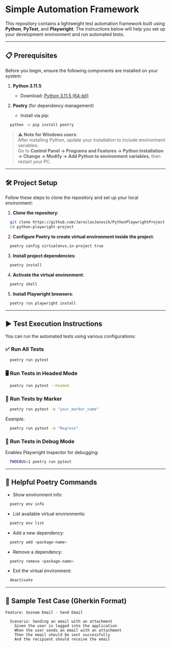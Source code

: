# Simple Automation Framework

This repository contains a lightweight test automation framework built using **Python**, **PyTest**, and **Playwright**. The instructions below will help you set up your development environment and run automated tests.

---

## 📋 Prerequisites

Before you begin, ensure the following components are installed on your system:

1. **Python 3.11.5**
   - Download: [Python 3.11.5 (64-bit)](https://www.python.org/downloads/release/python-3115/)

2. **Poetry** (for dependency management)
   - Install via pip:
```bash
  python -m pip install poetry
  ```

> ⚠️ **Note for Windows users**:  
After installing Python, update your installation to include environment variables:  
Go to **Control Panel → Programs and Features → Python Installation → Change → Modify → Add Python to environment variables**, then restart your PC.

---

## 🛠️ Project Setup

Follow these steps to clone the repository and set up your local environment:

1. **Clone the repository**:
```bash
  git clone https://github.com/JaroslavJanosik/PythonPlaywrightProject.git
  cd python-playwright-project
```

2. **Configure Poetry to create virtual environment inside the project**:
```bash
  poetry config virtualenvs.in-project true
```

3. **Install project dependencies**:
```bash
  poetry install
```

4. **Activate the virtual environment**:
```bash
  poetry shell
```

5. **Install Playwright browsers**:
```bash
  poetry run playwright install
```

---

## ▶️ Test Execution Instructions

You can run the automated tests using various configurations:

### ✅ Run All Tests
```bash
  poetry run pytest
```

### 🖥️ Run Tests in Headed Mode
```bash
  poetry run pytest --headed
```

### 🔖 Run Tests by Marker
```bash
  poetry run pytest -m "your_marker_name"
```

_Example:_
```bash
  poetry run pytest -m "Regress"
```

### 🐞 Run Tests in Debug Mode
Enables Playwright Inspector for debugging:
```bash
  PWDEBUG=1 poetry run pytest
```

---

## 🧰 Helpful Poetry Commands

- Show environment info:  
```bash
  poetry env info
```

- List available virtual environments:  
```bash
  poetry env list
```

- Add a new dependency:  
```bash
  poetry add <package-name>
```

- Remove a dependency:  
```bash
  poetry remove <package-name>
```

- Exit the virtual environment:  
```bash
  deactivate
```

---

## 📝 Sample Test Case (Gherkin Format)

```gherkin
Feature: Seznam Email - Send Email

  Scenario: Sending an email with an attachment
    Given the user is logged into the application
    When the user sends an email with an attachment
    Then the email should be sent successfully
    And the recipient should receive the email
```
